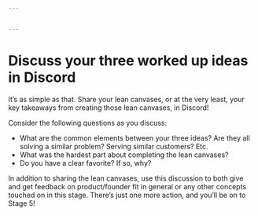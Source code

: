 ```yaml
---


---
```


<h1 id="discuss-your-three-worked-up-ideas-in-discord">Discuss your three worked up ideas in Discord</h1>
<p>It’s as simple as that. Share your lean canvases, or at the very least, your key takeaways from creating those lean canvases, in Discord!</p>
<p>Consider the following questions as you discuss:</p>
<ul>
<li>What are the common elements between your three ideas? Are they all solving a similar problem? Serving similar customers? Etc.</li>
<li>What was the hardest part about completing the lean canvases?</li>
<li>Do you have a clear favorite? If so, why?</li>
</ul>
<p>In addition to sharing the lean canvases, use this discussion to both give and get feedback on product/founder fit in general or any other concepts touched on in this stage. There’s just one more action, and you’ll be on to Stage 5!</p>

